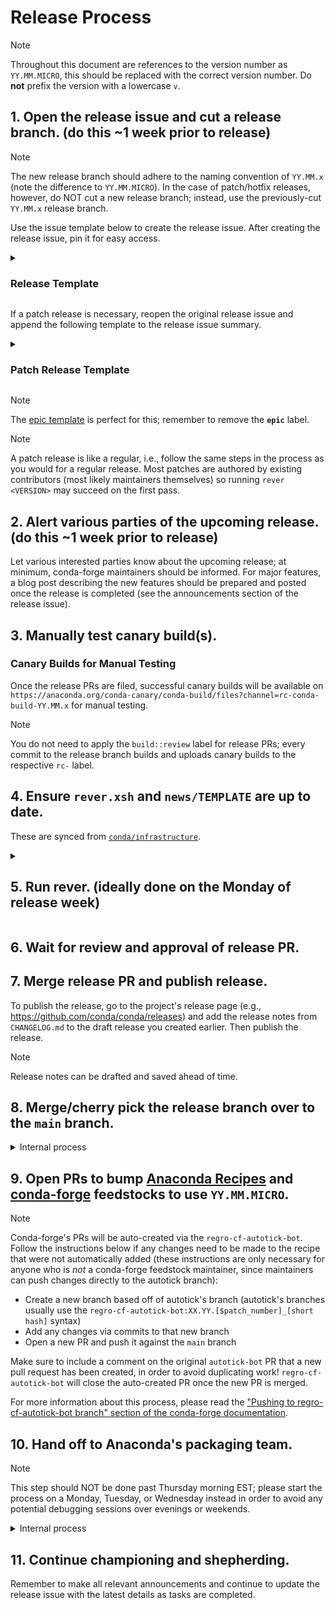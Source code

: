 <!-- edit this in https://github.com/conda/infrastructure -->

[epic template]: https://github.com/conda/conda-build/issues/new?assignees=&labels=epic&template=epic.yml
[compare]: https://github.com/conda/conda-build/compare
[new release]: https://github.com/conda/conda-build/releases/new
[infrastructure]: https://github.com/conda/infrastructure
[rever docs]: https://regro.github.io/rever-docs
[release docs]: https://docs.github.com/en/repositories/releasing-projects-on-github/automatically-generated-release-notes
[merge conflicts]: https://docs.github.com/en/pull-requests/collaborating-with-pull-requests/addressing-merge-conflicts/about-merge-conflicts
[Anaconda Recipes]: https://github.com/AnacondaRecipes/conda-build-feedstock
[conda-forge]: https://github.com/conda-forge/conda-build-feedstock

# Release Process

> [!NOTE]
> Throughout this document are references to the version number as `YY.MM.MICRO`, this should be replaced with the correct version number. Do **not** prefix the version with a lowercase `v`.

## 1. Open the release issue and cut a release branch. (do this ~1 week prior to release)

> [!NOTE]
> The new release branch should adhere to the naming convention of `YY.MM.x` (note the difference to `YY.MM.MICRO`). In the case of patch/hotfix releases, however, do NOT cut a new release branch; instead, use the previously-cut `YY.MM.x` release branch.

Use the issue template below to create the release issue. After creating the release issue, pin it for easy access.

<details>
<summary><h3>Release Template</h3></summary>

```markdown
### Summary

Placeholder for `conda-build YY.MM.x` release.

| Pilot | <pilot> |
|---|---|
| Co-pilot | <copilot> |

### Tasks

[milestone]: https://github.com/conda/conda-build/milestone/<milestone>
[process]: https://github.com/conda/conda-build/blob/main/RELEASE.md
[releases]: https://github.com/conda/conda-build/releases
[main]: https://github.com/AnacondaRecipes/conda-build-feedstock
[conda-forge]: https://github.com/conda-forge/conda-build-feedstock
[ReadTheDocs]: https://readthedocs.com/projects/continuumio-conda-build/

<details open>  <!-- feel free to remove the open attribute once this section is completed -->
<summary><h4>The week before release week</h4></summary>

- [ ] Create release branch (named `YY.MM.x`)
- [ ] Ensure release candidates are being successfully built (see `conda-canary/label/rc-conda-build-YY.MM.x`)
- [ ] [Complete outstanding PRs][milestone]
- [ ] Test release candidates
    <!-- indicate here who has signed off on testing -->

</details>

<details open>  <!-- feel free to remove the open attribute once this section is completed -->
<summary><h4>Release week</h4></summary>

- [ ] Create release PR (see [release process][process])
- [ ] [Publish release][releases]
- [ ] Merge `YY.MM.x` back into `main`
- [ ] Activate the `YY.MM.x` branch on [ReadTheDocs][ReadTheDocs]
- [ ] Feedstocks
    - [ ] Bump version & update dependencies/tests in [Anaconda, Inc.'s feedstock][main]
    - [ ] Bump version & update dependencies/tests in [conda-forge feedstock][conda-forge]
    <!-- link any other feedstock PRs here -->
- [ ] Hand off to the Anaconda packaging team
- [ ] Announce release
    - Blog Post (optional)
        - [ ] conda.org (link to pull request)
    - Long form
        - [ ] Create release [announcement draft](https://github.com/conda/communications)
        - [ ] [Discourse](https://conda.discourse.group/)
        - [ ] [Matrix (conda/conda)](https://matrix.to/#/#conda_conda:gitter.im) (this auto posts from Discourse)
    - Summary
        - [ ] [Twitter](https://twitter.com/condaproject)

</details>
```
</details>

If a patch release is necessary, reopen the original release issue and append the following template to the release issue summary.

<details>
<summary><h3>Patch Release Template</h3></summary>

```markdown
<details open>  <!-- feel free to remove the open attribute once this section is completed -->
<summary><h4>Patch YY.MM.MICRO</h4></summary>

- [ ] <!-- list issues & PRs that need to be resolved here -->
- [ ] Create release PR (see [release process][process])
- [ ] [Publish release][releases]
- [ ] Merge `YY.MM.x` back into `main`
- [ ] Feedstocks
    - [ ] Bump version & update dependencies/tests in [Anaconda, Inc.'s feedstock][main]
    - [ ] Bump version & update dependencies/tests in [conda-forge feedstock][conda-forge]
- [ ] Hand off to the Anaconda packaging team

</details>
```

</details>

> [!NOTE]
> The [epic template][epic template] is perfect for this; remember to remove the **`epic`** label.

> [!NOTE]
> A patch release is like a regular, i.e., follow the same steps in the process as you would for a regular release. Most patches are authored by existing contributors (most likely maintainers themselves) so running `rever <VERSION>` may succeed on the first pass.

## 2. Alert various parties of the upcoming release. (do this ~1 week prior to release)

Let various interested parties know about the upcoming release; at minimum, conda-forge maintainers should be informed. For major features, a blog post describing the new features should be prepared and posted once the release is completed (see the announcements section of the release issue).

## 3. Manually test canary build(s).

### Canary Builds for Manual Testing

Once the release PRs are filed, successful canary builds will be available on `https://anaconda.org/conda-canary/conda-build/files?channel=rc-conda-build-YY.MM.x` for manual testing.

> [!NOTE]
> You do not need to apply the `build::review` label for release PRs; every commit to the release branch builds and uploads canary builds to the respective `rc-` label.

## 4. Ensure `rever.xsh` and `news/TEMPLATE` are up to date.

These are synced from [`conda/infrastructure`][infrastructure].

<details>
<summary><h2>5. Run rever. (ideally done on the Monday of release week)</h2></summary>

Currently, there are only 2 activities we use rever for, (1) aggregating the authors and (2) updating the changelog. Aggregating the authors can be an error-prone process and also suffers from builtin race conditions (_i.e._, to generate an updated `.authors.yml` we need an updated `.mailmap` but to have an updated `.mailmap` we need an updated `.authors.yml`). This is why the following steps are very heavy-handed (and potentially repetitive) in running rever commands, undoing commits, squashing/reordering commits, etc.

1. Install [`rever`][rever docs] and activate the environment:

    ```bash
    $ conda create -n rever conda-forge::rever
    $ conda activate rever
    (rever) $
    ```

2. Clone and `cd` into the repository if you haven't done so already:

    ```bash
    (rever) $ git clone git@github.com:/conda-build.git
    (rever) $ cd conda-build
    ```

2. Fetch the latest changes from the remote and checkout the release branch created a week ago:

    ```bash
    (rever) $ git fetch upstream
    (rever) $ git checkout YY.MM.x
    ```

2. Create a versioned branch, this is where rever will make its changes:

    ```bash
    (rever) $ git checkout -b changelog-YY.MM.MICRO
    ```

2. Run `rever --activities authors <VERSION>`:

    > **Note:** <!-- GH doesn't support nested admonitions, see https://github.com/orgs/community/discussions/16925 -->
    > Include `--force` when re-running any rever commands for the same `<VERSION>`, otherwise, rever will skip the activity and no changes will be made (i.e., rever remembers if an activity has been run for a given version).

    ```bash
    (rever) $ rever --activities authors --force <VERSION>
    ```

    - If rever finds that any of the authors are not correctly represented in `.authors.yml` it will produce an error. If the author that the error pertains to is:
        - **a new contributor**: the snippet suggested by rever should be added to the `.authors.yml` file.
        - **an existing contributor**, a result of using a new name/email combo: find the existing author in `.authors.yml` and add the new name/email combo to that author's `aliases` and `alterative_emails`.

    - Once you have successfully run `rever --activities authors` with no errors, review the commit made by rever. This commit will contain updates to one or more of the author files (`.authors.yml`, `.mailmap`, and `AUTHORS.md`). Due to the race condition between `.authors.yml` and `.mailmap`, we want to extract changes made to any of the following keys in `.authors.yml` and commit them separately from the other changes in the rever commit:
        -  `name`
        -  `email`
        -  `github`
        -  `aliases`
        -  `alternate_emails`

      Other keys (e.g., `num_commits` and `first_commit`) do not need to be included in this separate commit as they will be overwritten by rever.

    - Here's a sample run where we undo the commit made by rever in order to commit the changes to `.authors.yml` separately:

        ```bash
        (rever) $ rever --activities authors --force YY.MM.MICRO

        # changes were made to .authors.yml as per the prior bullet
        (rever) $ git diff --name-only HEAD HEAD~1
        .authors.yml
        .mailmap
        AUTHORS.md

        # undo commit
        (rever) $ git reset --soft HEAD~1

        # undo changes made to everything except .authors.yml
        (rever) $ git restore --staged --worktree .mailmap AUTHORS.md
        ```

    - Commit these changes to `.authors.yml`:

        ```bash
        (rever) $ git add .
        (rever) $ git commit -m "Update .authors.yml"
        ```

    - Rerun `rever --activities authors --force <VERSION>` and finally check that your `.mailmap` is correct by running:

        ```bash
        git shortlog -se
        ```

      Compare this list with `AUTHORS.md`. If they have any discrepancies, additional modifications to `.authors.yml` is needed, so repeat the above steps as needed.

    - Once you are pleased with how the author's file looks, we want to undo the rever commit and commit the `.mailmap` changes separately:

        ```bash
        # undo commit (but preserve changes)
        (rever) $ git reset --soft HEAD~1

        # undo changes made to everything except .mailmap
        (rever) $ git restore --staged --worktree .authors.yml AUTHORS.md
        ```

    - Commit these changes to `.mailmap`:

        ```bash
        (rever) $ git add .
        (rever) $ git commit -m "Update .mailmap"
        ```

    - Continue repeating the above processes until the `.authors.yml` and `.mailmap` are corrected to your liking. After completing this, you will have at most two commits on your release branch:

        ```bash
        (rever) $ git cherry -v <release branch>
        + 86957814cf235879498ed7806029b8ff5f400034 Update .authors.yml
        + 3ec7491f2f58494a62f1491987d66f499f8113ad Update .mailmap
        ```


4. Review news snippets (ensure they are all using the correct Markdown format, **not** reStructuredText) and add additional snippets for undocumented PRs/changes as necessary.

    > **Note:** <!-- GH doesn't support nested admonitions, see https://github.com/orgs/community/discussions/16925 -->
    > We've found it useful to name news snippets with the following format: `<PR #>-<DESCRIPTIVE SLUG>`.
    >
    > We've also found that we like to include the PR #s inline with the text itself, e.g.:
    >
    > ```markdown
    > ## Enhancements
    >
    > * Add `win-arm64` as a known platform (subdir). (#11778)
    > ```

    - You can utilize [GitHub's compare view][compare] to review what changes are to be included in this release. Make sure you compare the current release branch against the previous one

    - Add a new news snippet for any PRs of importance that are missing.

    - Commit these changes to news snippets:

        ```bash
        (rever) $ git add .
        (rever) $ git commit -m "Update news"
        ```

    - After completing this, you will have at most three commits on your release branch:

        ```bash
        (rever) $ git cherry -v <release branch>
        + 86957814cf235879498ed7806029b8ff5f400034 Update .authors.yml
        + 3ec7491f2f58494a62f1491987d66f499f8113ad Update .mailmap
        + 432a9e1b41a3dec8f95a7556632f9a93fdf029fd Update news
        ```

5. Run `rever --activities changelog`:

    > **Note:** <!-- GH doesn't support nested admonitions, see https://github.com/orgs/community/discussions/16925 -->
    > This has previously been a notoriously fickle step (likely due to incorrect regex patterns in the `rever.xsh` config file and missing `github` keys in `.authors.yml`) so beware of potential hiccups. If this fails, it's highly likely to be an innocent issue.

    ```bash
    (rever) $ rever --activities changelog --force <VERSION>
    ```

    - Any necessary modifications to `.authors.yml`, `.mailmap`, or the news snippets themselves should be amended to the previous commits.

    - Once you have successfully run `rever --activities changelog` with no errors simply revert the last commit (see the next step for why):

        ```bash
        # undo commit (and discard changes)
        (rever) $ git reset --hard HEAD~1
        ```

    - After completing this, you will have at most three commits on your release branch:

        ```bash
        (rever) $ git cherry -v <release branch>
        + 86957814cf235879498ed7806029b8ff5f400034 Update .authors.yml
        + 3ec7491f2f58494a62f1491987d66f499f8113ad Update .mailmap
        + 432a9e1b41a3dec8f95a7556632f9a93fdf029fd Update news
        ```

6. Now that we have successfully run the activities separately, we wish to run both together. This will ensure that the contributor list, a side-effect of the authors activity, is included in the changelog activity.

    ```bash
    (rever) $ rever --force <VERSION>
    ```

    - After completing this, you will have at most five commits on your release branch:

        ```bash
        (rever) $ git cherry -v <release branch>
        + 86957814cf235879498ed7806029b8ff5f400034 Update .authors.yml
        + 3ec7491f2f58494a62f1491987d66f499f8113ad Update .mailmap
        + 432a9e1b41a3dec8f95a7556632f9a93fdf029fd Update news
        + a5c0db938893d2c12cab12a1f7eb3e646ed80373 Update authorship for YY.MM.MICRO
        + 5e95169d0df4bcdc2da9a6ba4a2561d90e49f75d Update CHANGELOG for YY.MM.MICRO
        ```

7. Since rever does not include stats on first-time contributors, we will need to add this manually.

    - Use [GitHub's auto-generated release notes][new release] to get a list of all new contributors (and their first PR) and manually merge this list with the contributor list in `CHANGELOG.md`. See [GitHub docs][release docs] for how to auto-generate the release notes.

    - Commit these final changes:

        ```bash
        (rever) $ git add .
        (rever) $ git commit -m "Add first-time contributions"
        ```

    - After completing this, you will have at most six commits on your release branch:

        ```bash
        (rever) $ git cherry -v <release branch>
        + 86957814cf235879498ed7806029b8ff5f400034 Update .authors.yml
        + 3ec7491f2f58494a62f1491987d66f499f8113ad Update .mailmap
        + 432a9e1b41a3dec8f95a7556632f9a93fdf029fd Update news
        + a5c0db938893d2c12cab12a1f7eb3e646ed80373 Update authorship for YY.MM.MICRO
        + 5e95169d0df4bcdc2da9a6ba4a2561d90e49f75d Update CHANGELOG for YY.MM.MICRO
        + 93fdf029fd4cf235872c12cab12a1f7e8f95a755 Add first-time contributions
        ```

8. Push this versioned branch.

    ```bash
    (rever) $ git push -u upstream changelog-YY.MM.MICRO
    ```

9. Open the Release PR targeting the `YY.MM.x` branch.

    <details>
    <summary>GitHub PR Template</summary>

    ```markdown
    ## Description

    ✂️ snip snip ✂️ the making of a new release.

    Xref #<RELEASE ISSUE>
    ```

    </details>

10. Update release issue to include a link to the release PR.

11. [Create][new release] the release and **SAVE AS A DRAFT** with the following values:

    > **Note:** <!-- GH doesn't support nested admonitions, see https://github.com/orgs/community/discussions/16925 -->
    > Only publish the release after the release PR is merged, until then always **save as draft**.

    | Field | Value |
    |---|---|
    | Choose a tag | `YY.MM.MICRO` |
    | Target | `YY.MM.x` |
    | Body | copy/paste blurb from `CHANGELOG.md` |

</details>

## 6. Wait for review and approval of release PR.

## 7. Merge release PR and publish release.

To publish the release, go to the project's release page (e.g., https://github.com/conda/conda/releases) and add the release notes from `CHANGELOG.md` to the draft release you created earlier. Then publish the release.

> [!NOTE]
> Release notes can be drafted and saved ahead of time.

## 8. Merge/cherry pick the release branch over to the `main` branch.

<details>
<summary>Internal process</summary>

1. From the main "< > Code" page of the repository, select the drop down menu next to the `main` branch button and then select "View all branches" at the very bottom.

2. Find the applicable `YY.MM.x` branch and click the "New pull request" button.

3. "Base" should point to `main` while "Compare" should point to `YY.MM.x`.

4. Ensure that all of the commits being pulled in look accurate, then select "Create pull request".

> [!NOTE]
> Make sure NOT to push the "Update Branch" button. If there are [merge conflicts][merge conflicts], create a temporary "connector branch" dedicated to fixing merge conflicts separately from the `YY.MM.x` and `main` branches.

5. Review and merge the pull request the same as any code change pull request.

> [!NOTE]
> The commits from the release branch need to be retained in order to be able to compare individual commits; in other words, a "merge commit" is required when merging the resulting pull request vs. a "squash merge". Protected branches will require permissions to be temporarily relaxed in order to enable this action.

</details>

## 9. Open PRs to bump [Anaconda Recipes][Anaconda Recipes] and [conda-forge][conda-forge] feedstocks to use `YY.MM.MICRO`.

> [!NOTE]
> Conda-forge's PRs will be auto-created via the `regro-cf-autotick-bot`. Follow the instructions below if any changes need to be made to the recipe that were not automatically added (these instructions are only necessary for anyone who is _not_ a conda-forge feedstock maintainer, since maintainers can push changes directly to the autotick branch):
> - Create a new branch based off of autotick's branch (autotick's branches usually use the `regro-cf-autotick-bot:XX.YY.[$patch_number]_[short hash]` syntax)
> - Add any changes via commits to that new branch
> - Open a new PR and push it against the `main` branch
>
> Make sure to include a comment on the original `autotick-bot` PR that a new pull request has been created, in order to avoid duplicating work!  `regro-cf-autotick-bot` will close the auto-created PR once the new PR is merged.
>
> For more information about this process, please read the ["Pushing to regro-cf-autotick-bot branch" section of the conda-forge documentation](https://conda-forge.org/docs/maintainer/updating_pkgs.html#pushing-to-regro-cf-autotick-bot-branch).


## 10. Hand off to Anaconda's packaging team.

> [!NOTE]
> This step should NOT be done past Thursday morning EST; please start the process on a Monday, Tuesday, or Wednesday instead in order to avoid any potential debugging sessions over evenings or weekends.

<details>
<summary>Internal process</summary>

1. Open packaging request in #package_requests Slack channel, include links to the Release PR and feedstock PRs.

2. Message packaging team/PM to let them know that a release has occurred and that you are the release manager.

</details>

## 11. Continue championing and shepherding.

Remember to make all relevant announcements and continue to update the release issue with the latest details as tasks are completed.
